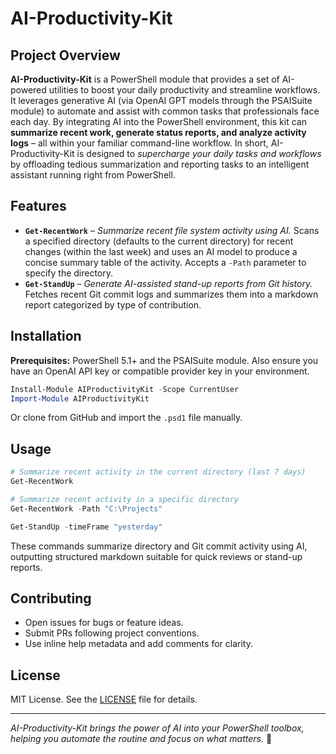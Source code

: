 # AI-Productivity-Kit

## Project Overview

**AI-Productivity-Kit** is a PowerShell module that provides a set of AI-powered utilities to boost your daily productivity and streamline workflows. It leverages generative AI (via OpenAI GPT models through the PSAISuite module) to automate and assist with common tasks that professionals face each day. By integrating AI into the PowerShell environment, this kit can **summarize recent work, generate status reports, and analyze activity logs** – all within your familiar command-line workflow. In short, AI-Productivity-Kit is designed to *supercharge your daily tasks and workflows* by offloading tedious summarization and reporting tasks to an intelligent assistant running right from PowerShell.

## Features

- **`Get-RecentWork`** – *Summarize recent file system activity using AI.* Scans a specified directory (defaults to the current directory) for recent changes (within the last week) and uses an AI model to produce a concise summary table of the activity. Accepts a `-Path` parameter to specify the directory.
- **`Get-StandUp`** – *Generate AI-assisted stand-up reports from Git history.* Fetches recent Git commit logs and summarizes them into a markdown report categorized by type of contribution.

## Installation

**Prerequisites:** PowerShell 5.1+ and the PSAISuite module. Also ensure you have an OpenAI API key or compatible provider key in your environment.

```powershell
Install-Module AIProductivityKit -Scope CurrentUser
Import-Module AIProductivityKit
```

Or clone from GitHub and import the `.psd1` file manually.

## Usage

```powershell
# Summarize recent activity in the current directory (last 7 days)
Get-RecentWork

# Summarize recent activity in a specific directory
Get-RecentWork -Path "C:\Projects"

Get-StandUp -timeFrame "yesterday"
```

These commands summarize directory and Git commit activity using AI, outputting structured markdown suitable for quick reviews or stand-up reports.

## Contributing

- Open issues for bugs or feature ideas.
- Submit PRs following project conventions.
- Use inline help metadata and add comments for clarity.

## License

MIT License. See the [LICENSE](./LICENSE) file for details.

---

*AI-Productivity-Kit brings the power of AI into your PowerShell toolbox, helping you automate the routine and focus on what matters.* 🚀
